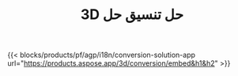﻿---
title: 3D حل تنسيق حل 
weight: 7730
url: /ar/conversion
limit: 
description: تحويل 3D ملف إلى Autodesk و Draco و Wavefront و 3D Studio والعديد من التنسيقات الأخرى
---
{{< blocks/products/pf/agp/i18n/conversion-solution-app url="https://products.aspose.app/3d/conversion/embed&h1&h2" >}} 
